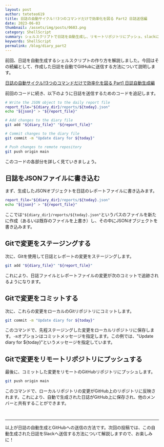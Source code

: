 ```yaml
---
layout: post
author: teteteo619
title: 日誌の自動サイクル!!3つのコマンドだけで効率化を図る Part2 日誌送信編
date: 2023-06-03
thumbnail: /assets/img/posts/0603.png
category: ShellScript
summary: シェルスクリプトで日誌を自動生成し、リモートリポジトリにプッシュ、slackに内容を表示できるようコマンドを生成した話part2。
keywords: ShellScript
permalink: /blog/diary_part2
---
```

前回、日誌を自動生成するシェルスクリプトの作り方を解説しました。今回はその続編として、作成した日誌を自動でGitHubに送信する方法について説明します。

[日誌の自動サイクル!!3つのコマンドだけで効率化を図る Part1 日誌自動生成編](http://localhost:4000/blog/diary_part1)

前回のコードに続き、以下のように日誌を送信するためのコードを追記します。

```bash
# Write the JSON object to the daily report file
report_file="${diary_dir}/reports/${today}.json"
echo "${json}" > "${report_file}"

# Add changes to the diary file
git add "${diary_file}" "${report_file}"

# Commit changes to the diary file
git commit -m "Update diary for ${today}"

# Push changes to remote repository
git push origin main
```

このコードの各部分を詳しく見ていきましょう。

## 日誌をJSONファイルに書き込む

まず、生成したJSONオブジェクトを日誌のレポートファイルに書き込みます。

```bash
report_file="${diary_dir}/reports/${today}.json"
echo "${json}" > "${report_file}"
```

ここでは`"${diary_dir}/reports/${today}.json"`というパスのファイルを新たに作成（あるいは既存のファイルを上書き）し、その中にJSONオブジェクトを書き込みます。

## Gitで変更をステージングする

次に、Gitを使用して日誌とレポートの変更をステージングします。

```bash
git add "${diary_file}" "${report_file}"
```

これにより、日誌ファイルとレポートファイルの変更が次のコミットで追跡されるようになります。

## Gitで変更をコミットする

次に、これらの変更をローカルのGitリポジトリにコミットします。

```bash
git commit -m "Update diary for ${today}"
```

このコマンドで、先程ステージングした変更をローカルリポジトリに保存します。`-m`オプションはコミットメッセージを指定します。この例では、"Update diary for ${today}"というメッセージを指定しています。

## Gitで変更をリモートリポジトリにプッシュする

最後に、コミットした変更をリモートのGitHubリポジトリにプッシュします。

```bash
git push origin main
```

このコマンドで、ローカルリポジトリの変更がGitHub上のリポジトリに反映されます。これにより、自動で生成された日誌がGitHub上に保存され、他のメンバーと共有することができます。

<br>

---

以上が日誌の自動生成とGitHubへの送信の方法です。次回の投稿では、この自動生成された日誌をSlackへ送信する方法について解説しますので、お楽しみに！
